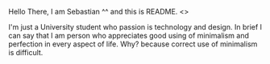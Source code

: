 Hello There, I am Sebastian ^^ and this is README. <>

I'm just a University student who passion is technology and design. In brief I can say that I am person who appreciates good using of minimalism and perfection in every aspect of life. Why? because correct use of minimalism is difficult. 


<!--
**SKJ666/SKJ666** is a ✨ _special_ ✨ repository because its `README.md` (this file) appears on your GitHub profile.

Here are some ideas to get you started:

- 🔭 I’m currently working on ...
- 🌱 I’m currently learning ...
- 👯 I’m looking to collaborate on ...
- 🤔 I’m looking for help with ...
- 💬 Ask me about ...
- 📫 How to reach me: ...
- 😄 Pronouns: ...
- ⚡ Fun fact: ...
-->
